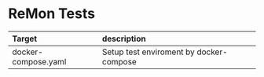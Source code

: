 # ReMon Tests

|Target|description|
|:-|:-|
|docker-compose.yaml|Setup test enviroment by docker-compose|
